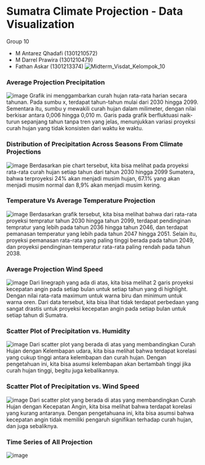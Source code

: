# Sumatra Climate Projection - Data Visualization
Group 10
- M Antarez Qhadafi (1301210572) 
- M Darrel Prawira (1301210479) 
- Fathan Askar (1301213374)
![Midterm_Visdat_Kelompok_10](https://github.com/dapraws/SumatraClimateProjection_DataVisualization/assets/122019775/f89101ed-3483-4299-8ac0-71f7754cd21e)


### Average Projection Precipitation 
![image](https://github.com/dapraws/SumatraClimateProjection_DataVisualization/assets/122019775/53969d99-cfda-4d6e-a3e3-ae55c168fa4a)
Grafik ini menggambarkan curah hujan rata-rata harian secara tahunan. Pada sumbu x, terdapat tahun-tahun mulai dari 2030 hingga 2099. Sementara itu, sumbu y mewakili curah hujan dalam milimeter, dengan nilai berkisar antara 0,006 hingga 0,010 m. Garis pada grafik berfluktuasi naik-turun sepanjang tahun tanpa tren yang jelas, menunjukkan variasi proyeksi curah hujan yang tidak konsisten dari waktu ke waktu.

### Distribution of Precipitation Across Seasons From Climate Projections
![image](https://github.com/dapraws/SumatraClimateProjection_DataVisualization/assets/122019775/aba01574-c95f-403a-94ed-81d822c34164)
Berdasarkan pie chart tersebut, kita bisa melihat pada proyeksi rata-rata curah hujan setiap tahun dari tahun 2030 hingga 2099 Sumatera, bahwa terproyeksi 24% akan menjadi musim hujan, 67.1% yang akan menjadi musim normal dan 8,9% akan menjadi musim kering.

### Temperature Vs Average Temperature Projection
![image](https://github.com/dapraws/SumatraClimateProjection_DataVisualization/assets/122019775/0dd49fdd-5665-40e3-9139-07c4bafe5467)
Berdasarkan grafik tersebut, kita bisa melihat bahwa dari rata-rata proyeksi tempratur tahun 2030 hingga tahun 2099, terdapat pendinginan tempratur yang lebih pada tahun 2036 hingga tahun 2046, dan terdapat pemanasan temperatur yang lebih pada tahun 2047 hingga 2051. Selain itu, proyeksi pemanasan rata-rata yang paling tinggi berada pada tahun 2049, dan proyeksi pendinginan temperatur rata-rata paling rendah pada tahun 2038.

### Average Projection Wind Speed 
![image](https://github.com/dapraws/SumatraClimateProjection_DataVisualization/assets/122019775/c41c7fd9-7dd0-43a2-bf55-4399b3634631)
Dari linegraph yang ada di atas, kita bisa melihat 2 garis proyeksi kecepatan angin pada setiap bulan untuk setiap tahun yang di highlight. Dengan nilai rata-rata maximum untuk warna biru dan minimum untuk warna oren. Dari data tersebut, kita bisa lihat tidak terdapat perbedaan yang sangat drastis untuk proyeksi kecepatan angin pada setiap bulan untuk setiap tahun di Sumatra.

### Scatter Plot of Precipitation vs. Humidity
![image](https://github.com/dapraws/SumatraClimateProjection_DataVisualization/assets/122019775/f941fce0-35f5-43b6-9c33-026904f3ec5a)
Dari scatter plot yang berada di atas yang membandingkan Curah Hujan dengan Kelembapan udara, kita bisa melihat bahwa terdapat korelasi yang cukup tinggi antara kelembapan dan curah hujan. Dengan pengetahuan ini, kita bisa asumsi kelembapan akan bertambah tinggi jika curah hujan tinggi, begitu juga kebalikannya.

### Scatter Plot of Precipitation vs. Wind Speed
![image](https://github.com/dapraws/SumatraClimateProjection_DataVisualization/assets/122019775/841cee2e-bd1a-4258-af5c-8f5adb64e79c)
Dari scatter plot yang berada di atas yang membandingkan Curah Hujan dengan Kecepatan Angin, kita bisa melihat bahwa terdapat korelasi yang kurang antaranya. Dengan pengetahuana ini, kita bisa asumsi bahwa kecepatan angin tidak memiliki pengaruh signifikan terhadap curah hujan, dan juga sebaliknya.

### Time Series of All Projection
![image](https://github.com/dapraws/SumatraClimateProjection_DataVisualization/assets/122019775/6a272d6a-78a4-49a5-9496-63b1d0220894)



